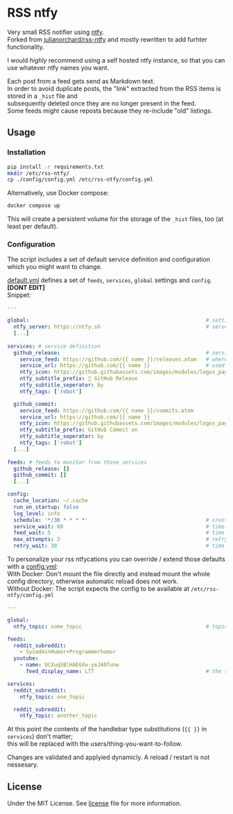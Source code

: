 # RSS ntfy

Very small RSS notifier using [ntfy](https://ntfy.sh/).  
Forked from [julianorchard/rss-ntfy](https://github.com/julianorchard/rss-ntfy) and mostly rewritten to add furhter functionality.

I would *highly* recommend using a self hosted ntfy instance, so that you can use whatever ntfy names you want.

Each post from a feed gets send as Markdown text.  
In order to avoid duplicate posts, the "link" extracted from the RSS items is stored in a `_hist` file and  
subsequently deleted once they are no longer present in the feed.  
Some feeds might cause reposts because they re-include "old" listings.

## Usage

### Installation

```sh
pip install -r requirements.txt
mkdir /etc/rss-ntfy/
cp ./config/config.yml /etc/rss-ntfy/config.yml
```

Alternatively, use Docker compose:

```sh
docker compose up
```

This will create a persistent volume for the storage of the `_hist` files, too (at least per default).

### Configuration

The script includes a set of default service definition and configuration which you might want to change.
  
[default.yml](rss-ntfy/default.yml) defines a set of `feeds`, `services`, `global` settings and `config`. **[DONT EDIT]**  
Snippet:
```yaml
---

global:                                                         # settings to use as defaults
  ntfy_server: https://ntfy.sh                                  # server to use if no other is defined on service level
  [...]
  
services: # service definition
  github_release:                                               # service name - referenced within the 'feeds' definition
    service_feed: https://github.com/{{ name }}/releases.atom   # where the rss feed is located
    service_url: https://github.com/{{ name }}                  # used in the sub-title to link to the feed
    ntfy_icon: https://github.githubassets.com/images/modules/logos_page/GitHub-Mark.png
    ntfy_subtitle_prefix: 🤖 GitHub Release
    ntfy_subtitle_seperator: by
    ntfy_tags: ['robot']

  github_commit:
    service_feed: https://github.com/{{ name }}/commits.atom
    service_url: https://github.com/{{ name }}
    ntfy_icon: https://github.githubassets.com/images/modules/logos_page/GitHub-Mark.png
    ntfy_subtitle_prefix: GitHub Commit on
    ntfy_subtitle_seperator: by
    ntfy_tags: ['robot']
  [...]
  
feeds: # feeds to monitor from those services
  github_release: []
  github_commit: []
  [...]

config:
  cache_location: ~/.cache
  run_on_startup: false
  log_level: info
  schedule: '*/30 * * * *'                                      # crontab style expression - concurrent jobs are not possible
  service_wait: 60                                              # time to wait between services
  feed_wait: 5                                                  # time to wait between posts of one feed
  max_attempts: 3                                               # retry to send message; consider failed after
  retry_wait: 30                                                # time to wait between retrys
```

To personalize your rss ntfycations you can override / extend those defaults with a [config.yml](config/config.yml):  
With Docker: Don't mount the file directly and instead mount the whole config directory, otherwise automatic reload does not work.  
Without Docker: The script expects the config to be available at `/etc/rss-ntfy/config.yml`  

```yaml
---

global:
  ntfy_topic: some_topic                                        # topic to use if no other is defined on service level

feeds:
  reddit_subreddit:
    - SysadminHumor+Programmerhumor
  youtube:
    - name: UCXuqSBlHAE6Xw-yeJA0Tunw
      feed_display_name: LTT                                    # the subtitle takes the feed name - which in some cases, like YouTube, is an ID

services:
  reddit_subreddit:
    ntfy_topic: one_topic

  reddit_subreddit:
    ntfy_topic: another_topic
```

At this point the contents of the handlebar type substitutions (`{{ }}` in `services`) don't matter;  
this will be replaced with the users/thing-you-want-to-follow.

Changes are validated and applyied dynamicly. A reload / restart is not nessesary.

## License

Under the MIT License. See [license](/LICENSE) file for more information.
